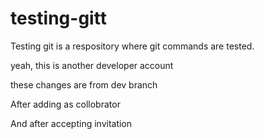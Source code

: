 # testing-gitt

Testing git is a respository where git commands are tested.




yeah, this is another developer account




these changes are from dev branch




After adding as collobrator


And after accepting invitation
